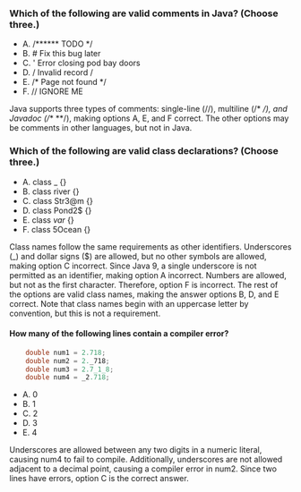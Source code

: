 ### Which of the following are valid comments in Java? (Choose three.)
* A. /****** TODO */
* B. # Fix this bug later
* C. ' Error closing pod bay doors
* D. / Invalid record /
* E. /* Page not found */
* F. // IGNORE ME

Java supports three types of comments: single-line (//),
multiline (/* */), and Javadoc (/** **/),
making options A, E, and F correct. The other options may be comments in other languages, but not in Java.

### Which of the following are valid class declarations? (Choose three.)
*  A. class _ {}
*  B. class river {}
*  C. class Str3@m {}
*  D. class Pond2$ {}
*  E. class _var_ {}
*  F. class 5Ocean {}

Class names follow the same requirements as other identifiers.
Underscores (_) and dollar signs ($) are allowed,
but no other symbols are allowed, making option C incorrect.
Since Java 9, a single underscore is not permitted as an identifier,
making option A incorrect. Numbers are allowed, but not as the first character.
Therefore, option F is incorrect.
The rest of the options are valid class names, making the answer options B, D, and E correct.
Note that class names begin with an uppercase letter by convention,
but this is not a requirement.

#### How many of the following lines contain a compiler error?

```java
    double num1 = 2.718;
    double num2 = 2._718;
    double num3 = 2.7_1_8;
    double num4 = _2.718;
```


* A. 0
* B. 1
* C. 2
* D. 3
* E. 4

Underscores are allowed between any two digits in a numeric literal,
causing num4 to fail to compile. Additionally, underscores are not allowed adjacent to a decimal point,
causing a compiler error in num2. Since two lines have errors, option C is the correct answer.